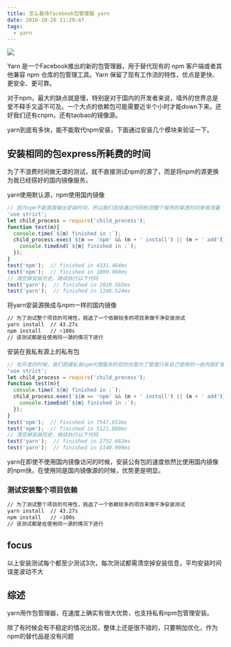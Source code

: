 ```yaml
---
title: 怎么看待facebook包管理器 yarn
date: 2016-10-26 11:29:47
tags:
  - yarn
---
```

![](http://ofn8y0v16.bkt.clouddn.com/Yarn-796x398.jpg)

Yarn 是一个Facebook推出的新的包管理器，用于替代现有的 npm 客户端或者其他兼容 npm 仓库的包管理工具。Yarn 保留了现有工作流的特性，优点是更快、更安全、更可靠。

对于npm，最大的缺点就是慢，特别是对于国内的开发者来说，墙外的世界总是爱不释手又遥不可及。一个大点的依赖包可能需要近半个小时才能down下来。还好我们还有cnpm，还有taobao的镜像源。

yarn到底有多快，能不能取代npm安装，下面通过安装几个模块来验证一下。

## 安装相同的包express所耗费的时间
为了不浪费时间做无谓的测试，就不直接测试npm的源了，而是将npm的源更换为我已经搭好的国内镜像服务。

  yarn使用默认源，npm使用国内镜像
```js
// 因为npm不能直接输出安装时间，所以我们选择通过代码检测整个程序的穿透时间来做测量
'use strict';
let child_process = require('child_process');
function test(m){
  console.time(`${m} finished in :`);
  child_process.exec(`${m == 'npm' && (m + ' install') || (m + ' add')} express`,function(){
    console.timeEnd(`${m} finished in :`);
  });
}
test('npm');  // finished in 4331.464ms
test('npm');  // finished in 1809.988ms
// 清空掉安装历史，继续执行以下代码
test('yarn');  // finished in 2810.565ms
test('yarn');  // finished in 1106.524ms
```
  将yarn安装源换成与npm一样的国内镜像
```bash
// 为了测试整个项目的可用性，挑选了一个依赖较多的项目来做干净安装测试
yarn install  // 43.27s
npm install   // >100s
// 该测试都是在使用同一源的情况下进行
```

  安装在我私有源上的私有包
```js
// 在开发的时候，我们搭建私有npm代理服务的目的也是为了管理只有自己使用的一些内部扩展包，如果不支持私有包的安装，yarn就无法取代传统的npm
'use strict';
let child_process = require('child_process');
function test(m){
  console.time(`${m} finished in :`);
  child_process.exec(`${m == 'npm' && (m + ' install') || (m + ' add')} @ym/rpc`,function(){
    console.timeEnd(`${m} finished in :`);
  });
}
test('npm');  // finished in 7547.653ms
test('npm');  // finished in 5121.880ms
// 清空掉安装历史，继续执行以下代码
test('yarn');  // finished in 2752.662ms
test('yarn');  // finished in 1140.099ms
```

yarn在即使不使用国内镜像访问的时候，安装公有包的速度依然比使用国内镜像的npm快，在使用同是国内镜像源的时候，优势更是明显。

### 测试安装整个项目依赖
```bash
// 为了测试整个项目的可用性，挑选了一个依赖较多的项目来做干净安装测试
yarn install  // 43.27s
npm install   // >100s
// 该测试都是在使用同一源的情况下进行
```

## focus
以上安装测试每个都至少测试3次，每次测试都需清空掉安装信息，平均安装时间误差波动不大

## 综述
yarn用作包管理器，在速度上确实有很大优势，也支持私有npm包管理安装。

除了有时候会有不稳定的情况出现，整体上还是很不错的，只要稍加优化，作为npm的替代品是没有问题
